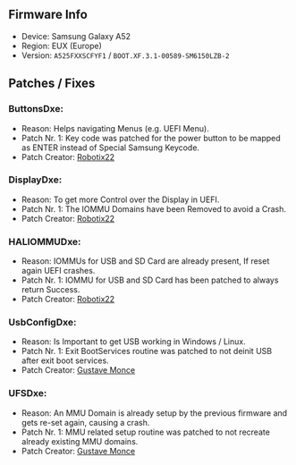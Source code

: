 ## Firmware Info

- Device: Samsung Galaxy A52
- Region: EUX (Europe)
- Version: `A525FXXSCFYF1` / `BOOT.XF.3.1-00589-SM6150LZB-2`

## Patches / Fixes

### ButtonsDxe:

- Reason: Helps navigating Menus (e.g. UEFI Menu).
- Patch Nr. 1: Key code was patched for the power button to be mapped as ENTER instead of Special Samsung Keycode.
- Patch Creator: [Robotix22](https://github.com/Robotix22)

### DisplayDxe:

- Reason: To get more Control over the Display in UEFI.
- Patch Nr. 1: The IOMMU Domains have been Removed to avoid a Crash.
- Patch Creator: [Robotix22](https://github.com/Robotix22)

### HALIOMMUDxe:

- Reason: IOMMUs for USB and SD Card are already present, If reset again UEFI crashes.
- Patch Nr. 1: IOMMU for USB and SD Card has been patched to always return Success.
- Patch Creator: [Robotix22](https://github.com/Robotix22)

### UsbConfigDxe:

- Reason: Is Important to get USB working in Windows / Linux.
- Patch Nr. 1: Exit BootServices routine was patched to not deinit USB after exit boot services.
- Patch Creator: [Gustave Monce](https://github.com/gus33000)

### UFSDxe:

- Reason: An MMU Domain is already setup by the previous firmware and gets re-set again, causing a crash.
- Patch Nr. 1: MMU related setup routine was patched to not recreate already existing MMU domains.
- Patch Creator: [Gustave Monce](https://github.com/gus33000)
